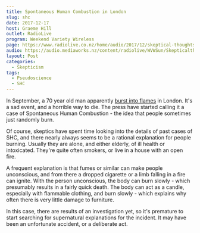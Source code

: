 ```yaml
---
title: Spontaneous Human Combustion in London
slug: shc
date: 2017-12-17
host: Graeme Hill
outlet: RadioLive
program: Weekend Variety Wireless
page: https://www.radiolive.co.nz/home/audio/2017/12/skeptical-thoughts-with-mark-honeychurch0.html
audio: https://audio.mediaworks.nz/content/radiolive/WVWSun/Skepticalthoughts17_12_17.mp3
layout: Post
categories:
  - Skepticism
tags:
  - Pseudoscience
  - SHC
---
```


In September, a 70 year old man apparently [burst into flames](http://www.nzherald.co.nz/world/news/article.cfm?c_id=2&objectid=11960916) in London. It's a sad event, and a horrible way to die. The press have started calling it a case of Spontaneous Human Combustion - the idea that people sometimes just randomly burn.

<!-- more -->

Of course, skeptics have spent time looking into the details of past cases of SHC, and there nearly always seems to be a rational explanation for people burning. Usually they are alone, and either elderly, of ill health or intoxicated. They're quite often smokers, or live in a house with an open fire.

A frequent explanation is that fumes or similar can make people unconscious, and from there a dropped cigarette or a limb falling in a fire can ignite. With the person unconscious, the body can burn slowly - which presumably results in a fairly quick death. The body can act as a candle, especially with flammable clothing, and burn slowly - which explains why often there is very little damage to furniture.

In this case, there are results of an investigation yet, so it's premature to start searching for supernatural explanations for the incident. It may have been an unfortunate accident, or a deliberate act.
